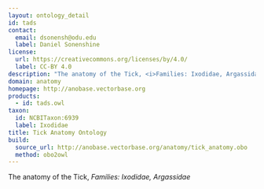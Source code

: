 ```yaml
---
layout: ontology_detail
id: tads
contact:
  email: dsonensh@odu.edu
  label: Daniel Sonenshine
license:
  url: https://creativecommons.org/licenses/by/4.0/
  label: CC-BY 4.0
description: "The anatomy of the Tick, <i>Families: Ixodidae, Argassidae</i>"
domain: anatomy
homepage: http://anobase.vectorbase.org
products:
  - id: tads.owl
taxon:
  id: NCBITaxon:6939
  label: Ixodidae
title: Tick Anatomy Ontology
build:
  source_url: http://anobase.vectorbase.org/anatomy/tick_anatomy.obo
  method: obo2owl
---
```


The anatomy of the Tick, <i>Families: Ixodidae, Argassidae</i>

